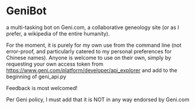 # GeniBot
a multi-tasking bot on Geni.com, a collaborative geneology site (or as I prefer, a wikipedia of the entire humanity).

For the moment, it is purely for my own use from the command line (not error-proof, and particularly catered to my personal preferences for Chinese names). Anyone is welcome to use on their own, simply by requesting your own access token from https://www.geni.com/platform/developer/api_explorer and add to the beginning of geni_api.py

Feedback is most welcomed!

Per Geni policy, I must add that it is NOT in any way endorsed by Geni.com
